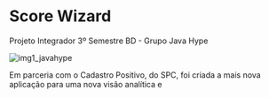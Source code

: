# Score Wizard

Projeto Integrador 3º Semestre BD - Grupo Java Hype

![img1_javahype](/uploads/3af170f1cf52220384ad369aaf783563/img1_javahype.jpg)


Em parceria com o Cadastro Positivo, do SPC, foi criada a mais nova aplicação para uma nova visão analítica e 